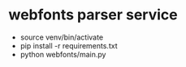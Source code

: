 webfonts parser service
=========

* source venv/bin/activate
* pip install -r requirements.txt
* python webfonts/main.py
